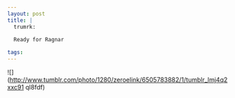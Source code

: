 ```yaml
--- 
layout: post
title: |
  trumrk:
  
  Ready for Ragnar

tags: 
---
```

![](http://www.tumblr.com/photo/1280/zeroelink/6505783882/1/tumblr_lmj4q2xxc91
ql8fdf)

